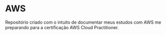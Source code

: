 # AWS
Repositório criado com o intuito de documentar meus estudos com AWS me preparando para a certificação AWS Cloud Practitioner.
